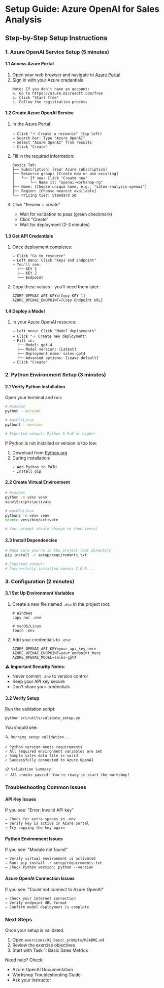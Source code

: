 # Setup Guide: Azure OpenAI for Sales Analysis

## Step-by-Step Setup Instructions

### 1. Azure OpenAI Service Setup (5 minutes)

#### 1.1 Access Azure Portal
1. Open your web browser and navigate to [Azure Portal](https://portal.azure.com)
2. Sign in with your Azure credentials
   ```
   Note: If you don't have an account:
   a. Go to https://azure.microsoft.com/free
   b. Click "Start free"
   c. Follow the registration process
   ```

#### 1.2 Create Azure OpenAI Service
1. In the Azure Portal:
   ```
   → Click "＋ Create a resource" (top left)
   → Search bar: Type "Azure OpenAI"
   → Select "Azure OpenAI" from results
   → Click "Create"
   ```

2. Fill in the required information:
   ```
   Basics Tab:
   ├── Subscription: [Your Azure subscription]
   ├── Resource group: [Create new or use existing]
   │   └── If new: Click "Create new"
   │       └── Name it: "openai-workshop-rg"
   ├── Name: [Choose unique name, e.g., "sales-analysis-openai"]
   ├── Region: [Choose nearest available]
   └── Pricing tier: Standard S0
   ```

3. Click "Review + create"
   - Wait for validation to pass (green checkmark)
   - Click "Create"
   - Wait for deployment (2-3 minutes)

#### 1.3 Get API Credentials
1. Once deployment completes:
   ```
   → Click "Go to resource"
   → Left menu: Click "Keys and Endpoint"
   → You'll see:
     ├── KEY 1
     ├── KEY 2
     └── Endpoint
   ```

2. Copy these values - you'll need them later:
   ```
   AZURE_OPENAI_API_KEY=[Copy KEY 1]
   AZURE_OPENAI_ENDPOINT=[Copy Endpoint URL]
   ```

#### 1.4 Deploy a Model
1. In your Azure OpenAI resource:
   ```
   → Left menu: Click "Model deployments"
   → Click "＋ Create new deployment"
   → Fill in:
     ├── Model: gpt-4
     ├── Model version: [Latest]
     ├── Deployment name: sales-gpt4
     └── Advanced options: [Leave default]
   → Click "Create"
   ```

### 2. Python Environment Setup (3 minutes)

#### 2.1 Verify Python Installation
Open your terminal and run:
```bash
# Windows
python --version

# macOS/Linux
python3 --version

# Expected output: Python 3.9.0 or higher
```

If Python is not installed or version is too low:
1. Download from [Python.org](https://python.org/downloads)
2. During installation:
   ```
   ✓ Add Python to PATH
   ✓ Install pip
   ```

#### 2.2 Create Virtual Environment
```bash
# Windows
python -m venv venv
venv\Scripts\activate

# macOS/Linux
python3 -m venv venv
source venv/bin/activate

# Your prompt should change to show (venv)
```

#### 2.3 Install Dependencies
```bash
# Make sure you're in the project root directory
pip install -r setup/requirements.txt

# Expected output:
# Successfully installed openai-1.0.0 ...
```

### 3. Configuration (2 minutes)

#### 3.1 Set Up Environment Variables
1. Create a new file named `.env` in the project root:
   ```
   # Windows
   copy nul .env
   
   # macOS/Linux
   touch .env
   ```

2. Add your credentials to `.env`:
   ```plaintext
   AZURE_OPENAI_API_KEY=your_api_key_here
   AZURE_OPENAI_ENDPOINT=your_endpoint_here
   AZURE_OPENAI_MODEL=sales-gpt4
   ```

⚠️ **Important Security Notes**:
- Never commit `.env` to version control
- Keep your API key secure
- Don't share your credentials

#### 3.2 Verify Setup
Run the validation script:
```bash
python src/utils/validate_setup.py
```

You should see:
```
🔍 Running setup validation...

✓ Python version meets requirements
✓ All required environment variables are set
✓ Sample sales data file is valid
✓ Successfully connected to Azure OpenAI

📋 Validation Summary:
✅ All checks passed! You're ready to start the workshop!
```

### Troubleshooting Common Issues

#### API Key Issues
If you see: "Error: Invalid API key"
```
→ Check for extra spaces in .env
→ Verify key is active in Azure portal
→ Try copying the key again
```

#### Python Environment Issues
If you see: "Module not found"
```
→ Verify virtual environment is activated
→ Run: pip install -r setup/requirements.txt
→ Check Python version: python --version
```

#### Azure OpenAI Connection Issues
If you see: "Could not connect to Azure OpenAI"
```
→ Check your internet connection
→ Verify endpoint URL format
→ Confirm model deployment is complete
```

### Next Steps
Once your setup is validated:
1. Open `exercises/01_basic_prompts/README.md`
2. Review the exercise objectives
3. Start with Task 1: Basic Sales Metrics

Need help? Check:
- Azure OpenAI Documentation
- Workshop Troubleshooting Guide
- Ask your instructor
